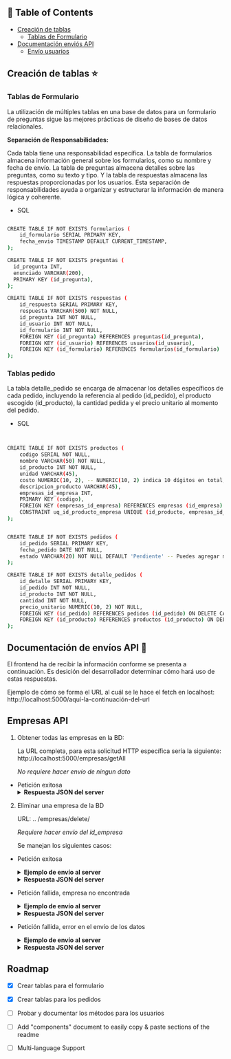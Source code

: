 <!--
![Anurag's GitHub stats](https://github-readme-stats.vercel.app/api?username=Paolahz1&show_icons=true&theme=radical)
[![Top Langs](https://github-readme-stats.vercel.app/api/top-langs/?username=Paolahz1)](https://github.com/Paolahz1/github-readme-stats)
-->

<a name="readme-top"></a>


## 🚩 Table of Contents

- [Creación de tablas](#Creación-de-tablas-)
  - [Tablas de Formulario](#Tablas-de-Formulario)
- [Documentación enviós API](#Documentación-de-envíos-API-)
  - [Envío usuarios](#Usuarios-API)

## Creación de tablas ⭐️




### Tablas de Formulario


La utilización de múltiples tablas en una base de datos para un formulario de preguntas sigue las mejores prácticas de diseño de bases de datos relacionales. 

**Separación de Responsabilidades:**

Cada tabla tiene una responsabilidad específica. La tabla de formularios almacena información general sobre los formularios, como su nombre y fecha de envío. La tabla de preguntas almacena detalles sobre las preguntas, como su texto y tipo. Y la tabla de respuestas almacena las respuestas proporcionadas por los usuarios.
Esta separación de responsabilidades ayuda a organizar y estructurar la información de manera lógica y coherente.

* SQL 
```sh

CREATE TABLE IF NOT EXISTS formularios (
    id_formulario SERIAL PRIMARY KEY,
    fecha_envio TIMESTAMP DEFAULT CURRENT_TIMESTAMP,
);

CREATE TABLE IF NOT EXISTS preguntas (
  id_pregunta INT,
  enunciado VARCHAR(200),
  PRIMARY KEY (id_pregunta),
);	

CREATE TABLE IF NOT EXISTS respuestas (
    id_respuesta SERIAL PRIMARY KEY,
    respuesta VARCHAR(500) NOT NULL,
    id_pregunta INT NOT NULL,
    id_usuario INT NOT NULL,
    id_formulario INT NOT NULL,
    FOREIGN KEY (id_pregunta) REFERENCES preguntas(id_pregunta),
    FOREIGN KEY (id_usuario) REFERENCES usuarios(id_usuario),
    FOREIGN KEY (id_formulario) REFERENCES formularios(id_formulario)
);
```
### Tablas pedido 

La tabla detalle_pedido se encarga de almacenar los detalles específicos de cada pedido,
incluyendo la referencia al pedido (id_pedido), el producto escogido (id_producto), la cantidad pedida
y el precio unitario al momento del pedido.

* SQL
```sh


CREATE TABLE IF NOT EXISTS productos (
	codigo SERIAL NOT NULL,
	nombre VARCHAR(50) NOT NULL,
	id_producto INT NOT NULL,
	unidad VARCHAR(45),
	costo NUMERIC(10, 2), -- NUMERIC(10, 2) indica 10 dígitos en total, 2 de los cuales son decimales
	descripcion_producto VARCHAR(45),
	empresas_id_empresa INT,
	PRIMARY KEY (codigo),
	FOREIGN KEY (empresas_id_empresa) REFERENCES empresas (id_empresa) ON DELETE SET NULL,
	CONSTRAINT uq_id_producto_empresa UNIQUE (id_producto, empresas_id_empresa)
);


CREATE TABLE IF NOT EXISTS pedidos (
    id_pedido SERIAL PRIMARY KEY,
    fecha_pedido DATE NOT NULL,
    estado VARCHAR(20) NOT NULL DEFAULT 'Pendiente' -- Puedes agregar más estados según tu lógica de negocio
);

CREATE TABLE IF NOT EXISTS detalle_pedidos (
    id_detalle SERIAL PRIMARY KEY,
    id_pedido INT NOT NULL,
    id_producto INT NOT NULL,
    cantidad INT NOT NULL,
    precio_unitario NUMERIC(10, 2) NOT NULL,
    FOREIGN KEY (id_pedido) REFERENCES pedidos (id_pedido) ON DELETE CASCADE,
    FOREIGN KEY (id_producto) REFERENCES productos (id_producto) ON DELETE CASCADE
);
```

## Documentación de envíos API 🚀
El frontend ha de recibir la información conforme se presenta a continuación. Es desición del desarrollador determinar cómo hará uso de estas respuestas. 
 
Ejemplo de cómo se forma el URL al cuál se le hace el fetch en localhost: http://localhost:5000/aquí-la-continuación-del-url 
 
## Empresas API


1. Obtener todas las empresas en la BD:
   
   La URL completa, para esta solicitud HTTP específica sería la siguiente: http://localhost:5000/empresas/getAll

   *No requiere hacer envío de ningun dato*

- Petición exitosa
		<details> <summary><b>Respuesta JSON del server</b></summary>
		```
		{
		    "empresas": [
			{
			    "identificador": 1,
			    "descripcion": "Empresa 1-Descripci¢n",
			    "url": "http://empresa1.com",
			    "razon_social": "Empresa 1"
			},
			{
			    "identificador": 2,
			    "descripcion": null,
			    "url": "http://empresa2.com",
			    "razon_social": "Empresa 2"
			}
		    ]
		}
		```
		</details>

2. Eliminar una empresa de la BD 

	URL: .. /empresas/delete/ 
	
	*Requiere hacer envío del id_empresa*

	Se manejan los siguientes casos:

 - Petición exitosa
		<details><summary><b>Ejemplo de envío al server</b></summary>
		```sh
			{
			    "id_empresa": "2"
			}
   		```
		</details>
		<details><summary><b>Respuesta JSON del server</b></summary>
		```sh
			{
			    "message": "Empresa eliminada",
			    "data": 1
			}
		```
		</details>

 - Petición fallida, empresa no encontrada
		<details><summary><b>Ejemplo de envío al server</b></summary>
		```sh
			{
			    "id_empresa": "5"
			}
			```
		</details>
		<details><summary><b>Respuesta JSON del server</b></summary>
		```sh
			{
			    "id_empresa": "5"
			}
		```
		</details>

 - Petición fallida, error en el envío de los datos
	<details><summary><b>Ejemplo de envío al server</b></summary>
	```sh
	{
	    "id_empresa": "jakskajskjasa"
	}
	```
	
	</details>
	<details><summary><b>Respuesta JSON del server</b></summary>
	```sh
	{
	    "message": "No se ha podido eliminar la empresa",
	    "data": -1
	}
	```
	</details>




<!-- ROADMAP -->
## Roadmap

- [x] Crear tablas para el formulario
- [x] Crear tablas para los pedidos
- [ ] Probar y documentar los métodos para los usuarios
- [ ] Add "components" document to easily copy & paste sections of the readme
- [ ] Multi-language Support

